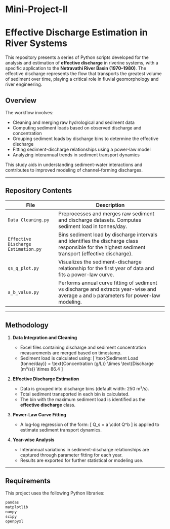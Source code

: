 # Mini-Project-II
# Effective Discharge Estimation in River Systems

This repository presents a series of Python scripts developed for the analysis and estimation of **effective discharge** in riverine systems, with a specific application to the **Netravathi River Basin (1970–1980)**. The effective discharge represents the flow that transports the greatest volume of sediment over time, playing a critical role in fluvial geomorphology and river engineering.

## Overview

The workflow involves:
- Cleaning and merging raw hydrological and sediment data
- Computing sediment loads based on observed discharge and concentration
- Grouping sediment loads by discharge bins to determine the effective discharge
- Fitting sediment-discharge relationships using a power-law model
- Analyzing interannual trends in sediment transport dynamics

This study aids in understanding sediment-water interactions and contributes to improved modeling of channel-forming discharges.

---

## Repository Contents

| File | Description |
|------|-------------|
| `Data Cleaning.py` | Preprocesses and merges raw sediment and discharge datasets. Computes sediment load in tonnes/day. |
| `Effective Discharge Estimation.py` | Bins sediment load by discharge intervals and identifies the discharge class responsible for the highest sediment transport (effective discharge). |
| `qs_q_plot.py` | Visualizes the sediment-discharge relationship for the first year of data and fits a power-law curve. |
| `a_b_value.py` | Performs annual curve fitting of sediment vs discharge and extracts year-wise and average `a` and `b` parameters for power-law modeling. |

---

## Methodology

1. **Data Integration and Cleaning**
   - Excel files containing discharge and sediment concentration measurements are merged based on timestamp.
   - Sediment load is calculated using:
     \[
     \text{Sediment Load (tonne/day)} = \text{Concentration (g/L)} \times \text{Discharge (m³/s)} \times 86.4
     \]

2. **Effective Discharge Estimation**
   - Data is grouped into discharge bins (default width: 250 m³/s).
   - Total sediment transported in each bin is calculated.
   - The bin with the maximum sediment load is identified as the **effective discharge** class.

3. **Power-Law Curve Fitting**
   - A log-log regression of the form:
     \[
     Q_s = a \cdot Q^b
     \]
     is applied to estimate sediment transport dynamics.

4. **Year-wise Analysis**
   - Interannual variations in sediment-discharge relationships are captured through parameter fitting for each year.
   - Results are exported for further statistical or modeling use.

---

## Requirements

This project uses the following Python libraries:

```bash
pandas
matplotlib
numpy
scipy
openpyxl
